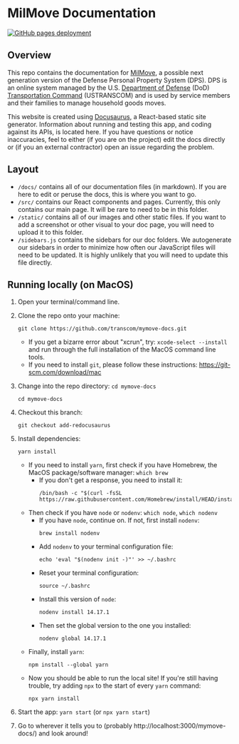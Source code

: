 # MilMove Documentation

[![GitHub pages deployment](https://github.com/transcom/mymove-docs/actions/workflows/deploy.yml/badge.svg)](https://github.com/transcom/mymove-docs/actions/workflows/deploy.yml)

## Overview

This repo contains the documentation for [MilMove](https://github.com/transcom/mymove), a possible next generation version of the Defense Personal Property System (DPS). DPS is an online system managed by the U.S. [Department of Defense](https://www.defense.gov/) (DoD) [Transportation Command](http://www.ustranscom.mil/) (USTRANSCOM) and is used by service members and their families to manage household goods moves. 

This website is created using [Docusaurus](https://docusaurus.io/), a React-based static site generator. Information about running and testing this app, and coding against its APIs, is located here. If you have questions or notice inaccuracies, feel to either (if you are on the project) edit the docs directly or (if you an external contractor) open an issue regarding the problem.

## Layout

- `/docs/` contains all of our documentation files (in markdown). If you are here to edit or peruse the docs, this is where you want to go.
- `/src/` contains our React components and pages. Currently, this only contains our main page. It will be rare to need to be in this folder.
- `/static/` contains all of our images and other static files. If you want to add a screenshot or other visual to your doc page, you will need to upload it to this folder.
- `/sidebars.js` contains the sidebars for our doc folders. We autogenerate our sidebars in order to minimize how often our JavaScript files will need to be updated. It is highly unlikely that you will need to update this file directly.

## Running locally (on MacOS)

1. Open your terminal/command line. 
2. Clone the repo onto your machine: 
   ```
   git clone https://github.com/transcom/mymove-docs.git
   ```
   - If you get a bizarre error about "xcrun", try: `xcode-select --install` and run through the full installation of the MacOS command line tools.
   - If you need to install `git`, please follow these instructions: https://git-scm.com/download/mac

3. Change into the repo directory: `cd mymove-docs`
   ```
   cd mymove-docs
   ```

4. Checkout this branch:
   ```
   git checkout add-redocusaurus
   ```

5. Install dependencies:
   ```
   yarn install
   ```
   - If you need to install `yarn`, first check if you have Homebrew, the MacOS package/software manager: `which brew`
      - If you don't get a response, you need to install it: 
         ```
         /bin/bash -c "$(curl -fsSL https://raw.githubusercontent.com/Homebrew/install/HEAD/install.sh)"
         ```
   - Then check if you have `node` or `nodenv`: `which node`, `which nodenv`
      - If you have `node`, continue on. If not, first install `nodenv`: 
         ```
         brew install nodenv
         ```
      - Add `nodenv` to your terminal configuration file: 
         ```
         echo 'eval "$(nodenv init -)"' >> ~/.bashrc
         ```
      - Reset your terminal configuration: 
         ```
         source ~/.bashrc
         ```
      - Install this version of `node`: 
         ```
         nodenv install 14.17.1
         ```
      - Then set the global version to the one you installed: 
         ```
         nodenv global 14.17.1
         ```
   - Finally, install `yarn`: 
      ```
      npm install --global yarn
      ```
   - Now you should be able to run the local site! If you're still having trouble, try adding `npx` to the start of every `yarn` command: 
      ```
      npx yarn install
      ```

6. Start the app: `yarn start` (or `npx yarn start`)
7. Go to wherever it tells you to (probably http://localhost:3000/mymove-docs/) and look around!
